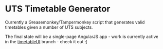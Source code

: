 UTS Timetable Generator
=======================
Currently a Greasemonkey/Tampermonkey script that generates valid timetables given a number of UTS subjects.

The final state will be a single-page AngularJS app - work is currently active in the [timetableUI](https://github.com/UnofficialUTS/uts-timetable-generator/tree/timetableUI) branch - check it out :)
